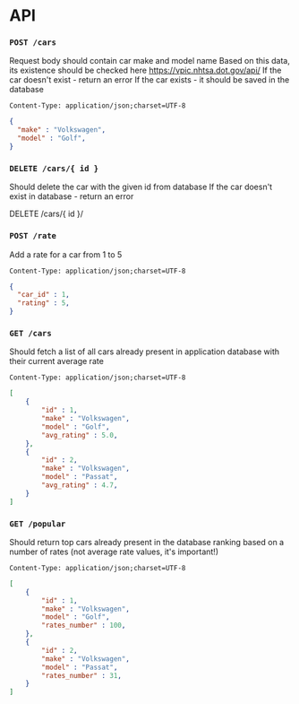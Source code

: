 # API

### `POST /cars`

Request body should contain car make and model name
Based on this data, its existence should be checked here https://vpic.nhtsa.dot.gov/api/
If the car doesn't exist - return an error
If the car exists - it should be saved in the database

`Content-Type: application/json;charset=UTF-8`
```json
{
  "make" : "Volkswagen",
  "model" : "Golf",
}
```

### `DELETE /cars/{ id }`

Should delete the car with the given id from database
If the car doesn't exist in database - return an error

DELETE /cars/{  id }/

### `POST /rate`

Add a rate for a car from 1 to 5


`Content-Type: application/json;charset=UTF-8`
```json
{
  "car_id" : 1,
  "rating" : 5,
}
```

### `GET /cars`

Should fetch a list of all cars already present in application database with their current average rate

`Content-Type: application/json;charset=UTF-8`

```json
[
	{
		"id" : 1,
		"make" : "Volkswagen",
		"model" : "Golf",
		"avg_rating" : 5.0,
	},
	{
		"id" : 2,
		"make" : "Volkswagen",
		"model" : "Passat",
		"avg_rating" : 4.7,
	}
]
```

### `GET /popular`

Should return top cars already present in the database ranking based on a number of rates (not average rate values, it's important!)


`Content-Type: application/json;charset=UTF-8`
```json
[
	{
		"id" : 1,
		"make" : "Volkswagen",
		"model" : "Golf",
		"rates_number" : 100,
	},
	{
		"id" : 2,
		"make" : "Volkswagen",
		"model" : "Passat",
		"rates_number" : 31,
	}
]
```
